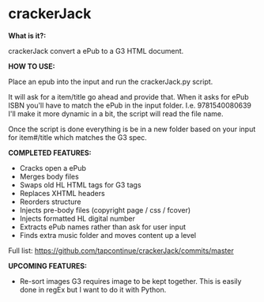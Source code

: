 # crackerJack

**What is it?:**

crackerJack convert a ePub to a G3 HTML document.

**HOW TO USE:**

Place an epub into the input and run the crackerJack.py script.

It will ask for a item/title go ahead and provide that.
When it asks for ePub ISBN you'll have to match the ePub in the input folder. I.e. 9781540080639
I'll make it more dynamic in a bit, the script will read the file name.

Once the script is done everything is be in a new folder based on your input for item#/title which matches the G3 spec.


**COMPLETED FEATURES:**

- Cracks open a ePub
- Merges body files
- Swaps old HL HTML tags for G3 tags
- Replaces XHTML headers
- Reorders structure
- Injects pre-body files (copyright page / css / fcover)
- Injects formatted HL digital number
- Extracts ePub names rather than ask for user input
- Finds extra music folder and moves content up a level

Full list:
https://github.com/tapcontinue/crackerJack/commits/master

**UPCOMING FEATURES:**

- Re-sort images
G3 requires image to be kept together. This is easily done in regEx but I want to do it with Python.
